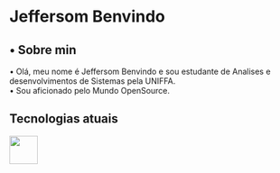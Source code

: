 <h1>Jeffersom Benvindo </h1>

<h2>• Sobre min</h2>
<p> • Olá, meu nome é Jeffersom Benvindo e sou estudante de Analises e desenvolvimentos de Sistemas pela UNIFFA.<br>
• Sou aficionado pelo Mundo OpenSource.</p>
 
 <h2>Tecnologias atuais</h2>
 
 <div>
<img src="https://cdn.jsdelivr.net/gh/devicons/devicon/icons/python/python-original-wordmark.svg"  width="50" height="50" />

 

                                                                                                             
 
 

</div>


